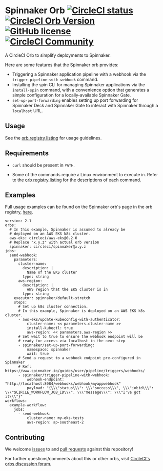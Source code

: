 # Spinnaker Orb [![CircleCI status](https://circleci.com/gh/CircleCI-Public/spinnaker-orb.svg "CircleCI status")](https://circleci.com/gh/CircleCI-Public/spinnaker-orb) [![CircleCI Orb Version](https://img.shields.io/badge/endpoint.svg?url=https://badges.circleci.io/orb/circleci/spinnaker)](https://circleci.com/orbs/registry/orb/circleci/spinnaker) [![GitHub license](https://img.shields.io/badge/license-MIT-blue.svg)](https://raw.githubusercontent.com/circleci-public/spinnaker-orb/master/LICENSE) [![CircleCI Community](https://img.shields.io/badge/community-CircleCI%20Discuss-343434.svg)](https://discuss.circleci.com/c/ecosystem/orbs)

A CircleCI Orb to simplify deployments to Spinnaker.

Here are some features that the Spinnaker orb provides:

- Triggering a Spinnaker application pipeline with a webhook via the `trigger-pipeline-with-webhook` command.
- Installing the spin CLI for managing Spinnaker applications via the `install-spin` command, with a convenience option that generates a simple configuration for a locally-available Spinnaker Gate.
- `set-up-port-forwarding` enables setting up port forwarding for Spinnaker Deck and Spinnaker Gate to interact with Spinnaker through a `localhost` URL.

## Usage

See the [orb registry listing](http://circleci.com/orbs/registry/orb/circleci/spinnaker) for usage guidelines.

## Requirements

- `curl` should be present in `PATH`.

- Some of the commands require a Linux environment to execute in. Refer to the [orb registry listing](http://circleci.com/orbs/registry/orb/circleci/spinnaker) for the descriptions of each command.

## Examples

Full usage examples can be found on the Spinnaker orb's page in the orb registry, [here](https://circleci.com/orbs/registry/orb/circleci/spinnaker#usage-examples).

```
version: 2.1
orbs:
  # In this example, Spinnaker is assumed to already be
  # deployed on an AWS EKS k8s cluster.
  aws-eks: circleci/aws-eks@0.2.0
  # Replace "x.y.z" with actual orb version
  spinnaker: circleci/spinnaker@x.y.z
jobs:
  send-webhook:
    parameters:
      cluster-name:
        description: |
          Name of the EKS cluster
        type: string
      aws-region:
        description: |
          AWS region that the EKS cluster is in
        type: string
    executor: spinnaker/default-stretch
    steps:
      # Set up k8s cluster connection.
      # In this example, Spinnaker is deployed on an AWS EKS k8s cluster.
      - aws-eks/update-kubeconfig-with-authenticator:
          cluster-name: << parameters.cluster-name >>
          install-kubectl: true
          aws-region: << parameters.aws-region >>
      # Set wait to true to ensure the webhook endpoint will be
      # ready for access via localhost in the next step
      - spinnaker/set-up-port-forwarding:
          namespace: spinnaker
          wait: true
      # Send a request to a webhook endpoint pre-configured in Spinnaker
      # Ref: https://www.spinnaker.io/guides/user/pipeline/triggers/webhooks/
      - spinnaker/trigger-pipeline-with-webhook:
          webhook-endpoint: "http://localhost:8084/webhooks/webhook/myappwebhook"
          payload: "{\\\"status\\\": \\\"success\\\", \\\"jobid\\\": \\\"$CIRCLE_WORKFLOW_JOB_ID\\\", \\\"message\\\": \\\"I've got it\\\"}"
workflows:
  example-workflow:
    jobs:
      - send-webhook:
          cluster-name: my-eks-tests
          aws-region: ap-southeast-2
```

## Contributing

We welcome [issues](https://github.com/CircleCI-Public/spinnaker-orb/issues) to and [pull requests](https://github.com/CircleCI-Public/spinnaker-orb/pulls) against this repository!

For further questions/comments about this or other orbs, visit [CircleCI's orbs discussion forum](https://discuss.circleci.com/c/orbs).
